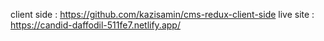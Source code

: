 client side : https://github.com/kazisamin/cms-redux-client-side
live site : https://candid-daffodil-511fe7.netlify.app/
